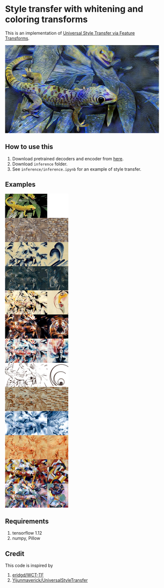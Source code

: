 # Style transfer with whitening and coloring transforms

This is an implementation of [Universal Style Transfer via Feature Transforms](https://arxiv.org/abs/1705.08086).

![example](inference/example.jpg)


## How to use this
1. Download pretrained decoders and encoder from [here](https://drive.google.com/drive/folders/1PIpmmvtNbjLQsHK4RePzJALzh8aWXEH8?usp=sharing).
2. Download `inference` folder.
3. See `inference/inference.ipynb` for an example of style transfer.

## Examples
![example](inference/demo.jpg)
## Requirements
1. tensorflow 1.12
2. numpy, Pillow

## Credit
This code is inspired by
1. [eridgd/WCT-TF](https://github.com/eridgd/WCT-TF)
2. [Yijunmaverick/UniversalStyleTransfer](https://github.com/Yijunmaverick/UniversalStyleTransfer)
